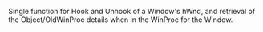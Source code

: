 Single function for Hook and Unhook of a Window's hWnd, and retrieval of the Object/OldWinProc details when in the WinProc for the Window.  
